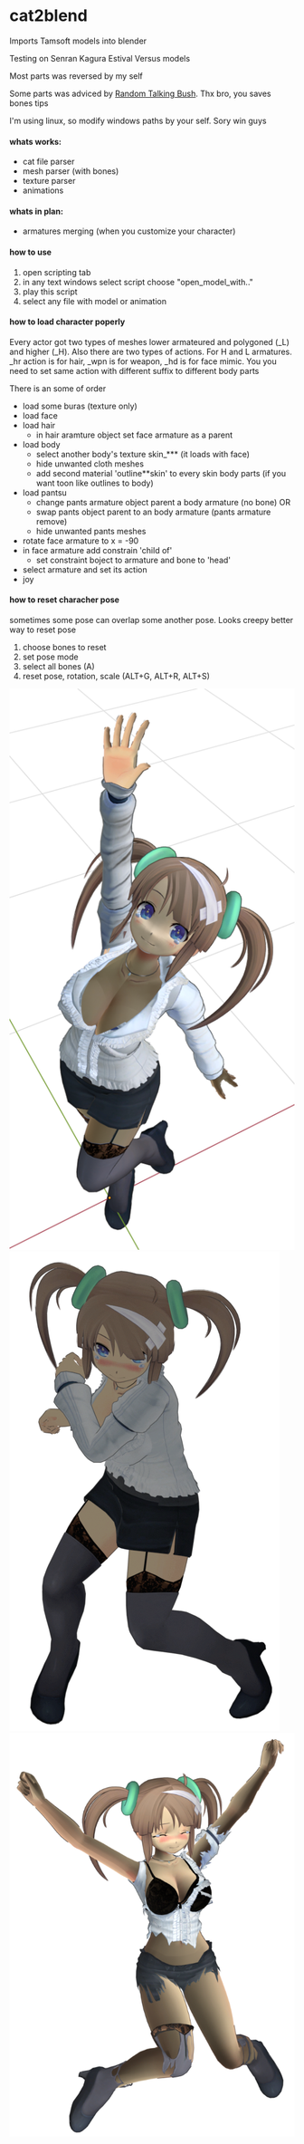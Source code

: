 # cat2blend
Imports Tamsoft models into blender

Testing on Senran Kagura Estival Versus models

Most parts was reversed by my self

Some parts was adviced by [Random Talking Bush](https://www.vg-resource.com/thread-29836.html). Thx bro, you saves bones tips

I'm using linux, so modify windows paths by your self. Sory win guys

#### whats works:
- cat file parser
- mesh parser (with bones)
- texture parser
- animations
#### whats in plan:
- armatures merging (when you customize your character)

#### how to use
1. open scripting tab
2. in any text windows select script choose "open_model_with.."
3. play this script
4. select any file with model or animation
    
#### how to load character poperly
Every actor got two types of meshes lower armateured and polygoned (_L) and higher (_H).
Also there are two types of actions. For H and L armatures. 
_hr action is for hair, _wpn is for weapon, _hd is for face mimic.
You you need to set same action with different suffix to different body parts

There is an some of order
- load some buras (texture only)
- load face
- load hair
    - in hair aramture object set face armature as a parent
- load body
    - select another body's texture skin_*** (it loads with face)
    - hide unwanted cloth meshes
    - add second material 'outline**skin' to every skin body parts (if you want toon like outlines to body)
- load pantsu
    - change pants armature object parent a body armature (no bone) OR
    - swap pants object parent to an body armature (pants armature remove)
    - hide unwanted pants meshes
- rotate face armature to x = -90
- in face armature add constrain 'child of'
    - set constraint boject to armature and bone to 'head'
- select armature and set its action
- joy

#### how to reset characher pose
sometimes some pose can overlap some another pose. Looks creepy
better way to reset pose
1. choose bones to reset
2. set pose mode
3. select all bones (A)
4. reset pose, rotation, scale (ALT+G, ALT+R, ALT+S)

![blender](doc/hello_blender.png)
![blender1](doc/hello_blender1.png)
![blender2](doc/hello_blender2.png)
